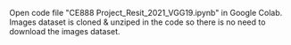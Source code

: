 Open code file "CE888 Project_Resit_2021_VGG19.ipynb" in Google Colab.
Images dataset is cloned & unziped in the code so there is no need to download the images dataset. 
